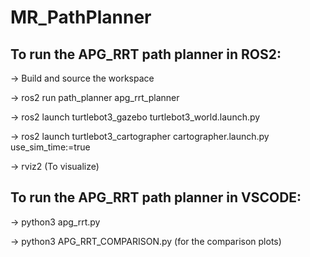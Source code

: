# MR_PathPlanner

## To run the APG_RRT path planner in ROS2:
-> Build and source the workspace

-> ros2 run path_planner apg_rrt_planner

-> ros2 launch turtlebot3_gazebo turtlebot3_world.launch.py

-> ros2 launch turtlebot3_cartographer cartographer.launch.py use_sim_time:=true

-> rviz2 (To visualize)

## To run the APG_RRT path planner in VSCODE:
-> python3 apg_rrt.py

-> python3 APG_RRT_COMPARISON.py (for the comparison plots)


